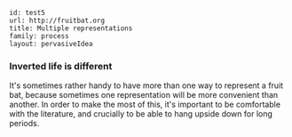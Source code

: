 ````
id: test5
url: http://fruitbat.org
title: Multiple representations
family: process
layout: pervasiveIdea
````

### Inverted life is different

It's sometimes rather handy to have more than one way to represent a fruit bat, because sometimes one representation will be more convenient than another.  In order to make the most of this, it's important to be comfortable with the literature, and crucially to be able to hang upside down for long periods.
